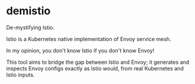 # demistio

De-mystifying Istio.

Istio is a Kubernetes native implementation of Envoy service mesh.

In my opinion, you don't know Istio if you don't know Envoy!

This tool aims to bridge the gap between Istio and Envoy; it generates and inspects Envoy configs exactly as Istio would, from real Kubernetes and Istio inputs.
